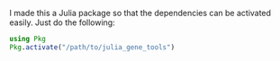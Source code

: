 I made this a Julia package so that the dependencies can be activated easily. Just do the following:
```julia
using Pkg
Pkg.activate("/path/to/julia_gene_tools")
```